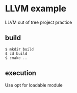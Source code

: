 # LLVM example

LLVM out of tree project practice

## build

```
$ mkdir build
$ cd build
$ cmake ..
```

## execution

Use opt for loadable module
